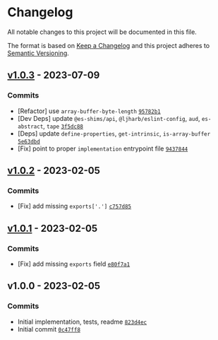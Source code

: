 # Changelog

All notable changes to this project will be documented in this file.

The format is based on [Keep a Changelog](https://keepachangelog.com/en/1.0.0/)
and this project adheres to [Semantic Versioning](https://semver.org/spec/v2.0.0.html).

## [v1.0.3](https://github.com/es-shims/ArrayBuffer.prototype.transfer/compare/v1.0.2...v1.0.3) - 2023-07-09

### Commits

- [Refactor] use `array-buffer-byte-length` [`95782b1`](https://github.com/es-shims/ArrayBuffer.prototype.transfer/commit/95782b1353e9ae9d0085b9a768d6826f82be6678)
- [Dev Deps] update `@es-shims/api`, `@ljharb/eslint-config`, `aud`, `es-abstract`, `tape` [`3f5dc88`](https://github.com/es-shims/ArrayBuffer.prototype.transfer/commit/3f5dc880e732199f074e677ab5d3b6a48700b644)
- [Deps] update `define-properties`, `get-intrinsic`, `is-array-buffer` [`5e63dbd`](https://github.com/es-shims/ArrayBuffer.prototype.transfer/commit/5e63dbd40faacfb72d65ea1375abd8e6340e00f6)
- [Fix] point to proper `implementation` entrypoint file [`9437844`](https://github.com/es-shims/ArrayBuffer.prototype.transfer/commit/94378441882b561c9a1427ff9218068d43bd3282)

## [v1.0.2](https://github.com/es-shims/ArrayBuffer.prototype.transfer/compare/v1.0.1...v1.0.2) - 2023-02-05

### Commits

- [Fix] add missing `exports['.']` [`c757d85`](https://github.com/es-shims/ArrayBuffer.prototype.transfer/commit/c757d85a57fb3567333659bf2f94044ff15658f0)

## [v1.0.1](https://github.com/es-shims/ArrayBuffer.prototype.transfer/compare/v1.0.0...v1.0.1) - 2023-02-05

### Commits

- [Fix] add missing `exports` field [`e80f7a1`](https://github.com/es-shims/ArrayBuffer.prototype.transfer/commit/e80f7a15eb7daa07272742726c8b688e79dc542a)

## v1.0.0 - 2023-02-05

### Commits

- Initial implementation, tests, readme [`823d4ec`](https://github.com/es-shims/ArrayBuffer.prototype.transfer/commit/823d4ecaac6c4ed8eb4d3aaa0db0b45a1e757ab0)
- Initial commit [`0c47ff8`](https://github.com/es-shims/ArrayBuffer.prototype.transfer/commit/0c47ff83f097ffc5157586b015cb3c216fd52f4e)
